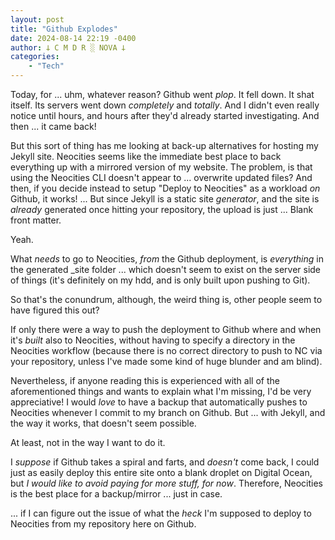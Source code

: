 ```yaml
---
layout: post
title: "Github Explodes"
date: 2024-08-14 22:19 -0400
author: 𐕣 C M D R ░ NOVA 𐕣
categories:
    - "Tech"
---
```


Today, for ... uhm, whatever reason? Github went *plop*. It fell down. It shat itself. Its servers went down *completely* and *totally*. And I didn't even really notice until hours, and hours after they'd already started investigating. And then ... it came back!

But this sort of thing has me looking at back-up alternatives for hosting my Jekyll site. Neocities seems like the immediate best place to back everything up with a mirrored version of my website. The problem, is that using the Neocities CLI doesn't appear to ... overwrite updated files? And then, if you decide instead to setup "Deploy to Neocities" as a workload *on* Github, it works! ... But since Jekyll is a static site *generator*, and the site is *already* generated once hitting your repository, the upload is just ... Blank front matter.

Yeah.

What *needs* to go to Neocities, *from* the Github deployment, is *everything* in the generated _site folder ... which doesn't seem to exist on the server side of things (it's definitely on my hdd, and is only built upon pushing to Git).

So that's the conundrum, although, the weird thing is, other people seem to have figured this out?

If only there were a way to push the deployment to Github where and when it's *built* also to Neocities, without having to specify a directory in the Neocities workflow (because there is no correct directory to push to NC via your repository, unless I've made some kind of huge blunder and am blind).

Nevertheless, if anyone reading this is experienced with all of the aforementioned things and wants to explain what I'm missing, I'd be very appreciative! I would *love* to have a backup that automatically pushes to Neocities whenever I commit to my branch on Github. But ... with Jekyll, and the way it works, that doesn't seem possible.

At least, not in the way I want to do it.

I *suppose* if Github takes a spiral and farts, and *doesn't* come back, I could just as easily deploy this entire site onto a blank droplet on Digital Ocean, but *I would like to avoid paying for more stuff, for now*. Therefore, Neocities is the best place for a backup/mirror ... just in case.

... if I can figure out the issue of what the *heck* I'm supposed to deploy to Neocities from my repository here on Github.
